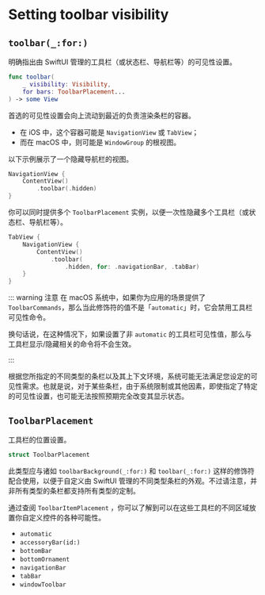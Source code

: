 # Setting toolbar visibility

## `toolbar(_:for:)`

明确指出由 SwiftUI 管理的工具栏（或状态栏、导航栏等）的可见性设置。

```swift
func toolbar(
    _ visibility: Visibility,
    for bars: ToolbarPlacement...
) -> some View
```

首选的可见性设置会向上流动到最近的负责渲染条栏的容器。
- 在 iOS 中，这个容器可能是 `NavigationView` 或 `TabView`；
- 而在 macOS 中，则可能是 `WindowGroup` 的根视图。

以下示例展示了一个隐藏导航栏的视图。


```swift
NavigationView {
    ContentView()
        .toolbar(.hidden)
}
```


你可以同时提供多个 `ToolbarPlacement` 实例，以便一次性隐藏多个工具栏（或状态栏、导航栏等）。

```swift
TabView {
    NavigationView {
        ContentView()
            .toolbar(
                .hidden, for: .navigationBar, .tabBar)
    }
}
```


::: warning 注意
在 macOS 系统中，如果你为应用的场景提供了 `ToolbarCommands`，那么当此修饰符的值不是「`automatic`」时，它会禁用工具栏可见性命令。

换句话说，在这种情况下，如果设置了非 `automatic` 的工具栏可见性值，那么与工具栏显示/隐藏相关的命令将不会生效。

:::


根据您所指定的不同类型的条栏以及其上下文环境，系统可能无法满足您设定的可见性需求。也就是说，对于某些条栏，由于系统限制或其他因素，即使指定了特定的可见性设置，也可能无法按照预期完全改变其显示状态。


## `ToolbarPlacement`

工具栏的位置设置。

```swift
struct ToolbarPlacement
```


此类型应与诸如 `toolbarBackground(_:for:)` 和 `toolbar(_:for:)` 这样的修饰符配合使用，以便于自定义由 SwiftUI 管理的不同类型条栏的外观。不过请注意，并非所有类型的条栏都支持所有类型的定制。

通过查阅 `ToolbarItemPlacement` ，你可以了解到可以在这些工具栏的不同区域放置你自定义控件的各种可能性。

- `automatic`
- `accessoryBar(id:)`
- `bottomBar`
- `bottomOrnament`
- `navigationBar`
- `tabBar`
- `windowToolbar`

